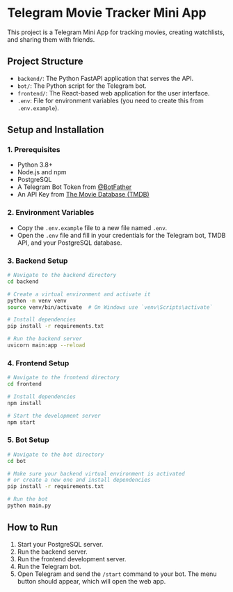 # Telegram Movie Tracker Mini App

This project is a Telegram Mini App for tracking movies, creating watchlists, and sharing them with friends.

## Project Structure

- `backend/`: The Python FastAPI application that serves the API.
- `bot/`: The Python script for the Telegram bot.
- `frontend/`: The React-based web application for the user interface.
- `.env`: File for environment variables (you need to create this from `.env.example`).

## Setup and Installation

### 1. Prerequisites

- Python 3.8+
- Node.js and npm
- PostgreSQL
- A Telegram Bot Token from [@BotFather](https://t.me/BotFather)
- An API Key from [The Movie Database (TMDB)](https://www.themoviedb.org/documentation/api)

### 2. Environment Variables

- Copy the `.env.example` file to a new file named `.env`.
- Open the `.env` file and fill in your credentials for the Telegram bot, TMDB API, and your PostgreSQL database.

### 3. Backend Setup

```bash
# Navigate to the backend directory
cd backend

# Create a virtual environment and activate it
python -m venv venv
source venv/bin/activate  # On Windows use `venv\Scripts\activate`

# Install dependencies
pip install -r requirements.txt

# Run the backend server
uvicorn main:app --reload
```

### 4. Frontend Setup

```bash
# Navigate to the frontend directory
cd frontend

# Install dependencies
npm install

# Start the development server
npm start
```

### 5. Bot Setup

```bash
# Navigate to the bot directory
cd bot

# Make sure your backend virtual environment is activated
# or create a new one and install dependencies
pip install -r requirements.txt

# Run the bot
python main.py
```

## How to Run

1.  Start your PostgreSQL server.
2.  Run the backend server.
3.  Run the frontend development server.
4.  Run the Telegram bot.
5.  Open Telegram and send the `/start` command to your bot. The menu button should appear, which will open the web app.
